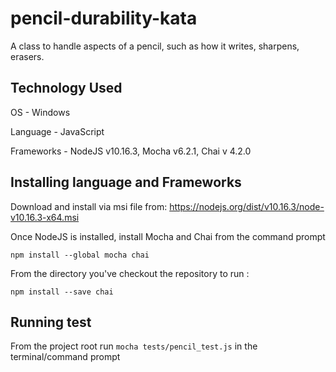 # pencil-durability-kata
A class to handle aspects of a pencil, such as how it writes, sharpens, erasers.

## Technology Used
OS - Windows

Language - JavaScript

Frameworks - NodeJS v10.16.3, Mocha v6.2.1, Chai v 4.2.0

## Installing language and Frameworks

Download and install via msi file from: https://nodejs.org/dist/v10.16.3/node-v10.16.3-x64.msi

Once NodeJS is installed, install Mocha and Chai from the command prompt

`npm install --global mocha chai`

From the directory you've checkout the repository to run :

`npm install --save chai`

## Running test

From the project root run `mocha tests/pencil_test.js` in the terminal/command prompt